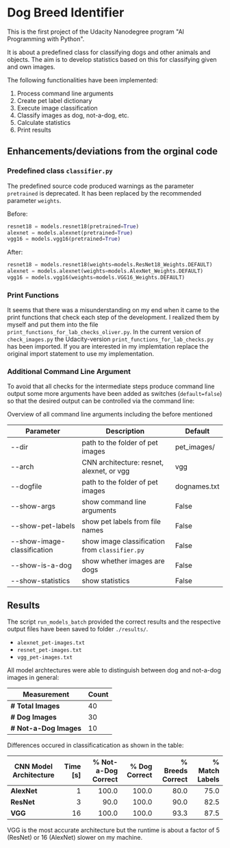 # Dog Breed Identifier

This is the first project of the Udacity Nanodegree program "AI Programming with Python".

It is about a predefined class for classifying dogs and other animals and objects.
The aim is to develop statistics based on this for classifying given and own images.

The following functionalities have been implemented:
1. Process command line arguments
2. Create pet label dictionary
3. Execute image classification
4. Classify images as dog, not-a-dog, etc.
5. Calculate statistics
6. Print results

## Enhancements/deviations from the orginal code

### Predefined class ```classifier.py```
The predefined source code produced warnings as the parameter ```pretrained``` is deprecated.
It has been replaced by the recommended parameter ```weights```.

Before:
```python
resnet18 = models.resnet18(pretrained=True)
alexnet = models.alexnet(pretrained=True)
vgg16 = models.vgg16(pretrained=True)
```

After:
```python
resnet18 = models.resnet18(weights=models.ResNet18_Weights.DEFAULT)
alexnet = models.alexnet(weights=models.AlexNet_Weights.DEFAULT)
vgg16 = models.vgg16(weights=models.VGG16_Weights.DEFAULT)
```

### Print Functions
It seems that there was a misunderstanding on my end when it came to the print functions
that check each step of the development. I realized them by myself and put them into the
file ```print_functions_for_lab_checks_oliver.py```. In the current version of ```check_images.py```
the Udacity-version ```print_functions_for_lab_checks.py``` has been imported. If you are
interested in my implemtation replace the original import statement to use my implementation.

### Additional Command Line Argument
To avoid that all checks for the intermediate steps produce command line output some 
more arguments have been added as switches (```default=false```) so that the desired
output can be controlled via the command line:

Overview of all command line arguments including the before mentioned

| Parameter                   | Description                                        | Default      |
| --------------------------- | -------------------------------------------------- | ------------ |
| --dir                       | path to the folder of pet images                   | pet_images/  |
| --arch                      | CNN architecture: resnet, alexnet, or vgg          | vgg          |
| --dogfile                   | path to the folder of pet images                   | dognames.txt |
| --show-args                 | show command line arguments                        | False        |
| --show-pet-labels           | show pet labels from file names                    | False        |
| --show-image-classification | show image classification from ```classifier.py``` | False        |
| --show-is-a-dog             | show whether images are dogs                       | False        |
| --show-statistics           | show statistics                                    | False        |

## Results
The script ```run_models_batch``` provided the correct results and the respective
output files have been saved to folder ```./results/```.

- ```alexnet_pet-images.txt```
- ```resnet_pet-images.txt```
- ```vgg_pet-images.txt```

All model archtectures were able to distinguish between dog and not-a-dog images in general:

| **Measurement**        | Count |
| ---------------------- | ----- |
| **# Total Images**     | 40    |
| **# Dog Images**       | 30    |
| **# Not-a-Dog Images** | 10    |

Differences occured in classificatication as shown in the table:

| **CNN Model Architecture** | **Time [s]** | **% Not-a-Dog Correct** | **% Dog Correct** | **% Breeds Correct** | **% Match Labels** |
| -------------------------- | -----------: | ----------------------: | ----------------: | -------------------: | -----------------: |
| **AlexNet**                |            1 |                   100.0 |             100.0 |                 80.0 |               75.0 |
| **ResNet**                 |            3 |                    90.0 |             100.0 |                 90.0 |               82.5 |
| **VGG**                    |           16 |                   100.0 |             100.0 |                 93.3 |               87.5 |

VGG is the most accurate architecture but the runtime is about a factor of 5 (ResNet) or 16 (AlexNet) slower on my machine.